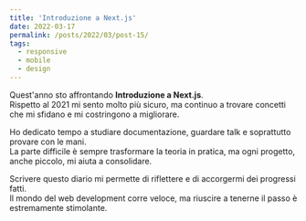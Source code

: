 ```yaml
---
title: 'Introduzione a Next.js'
date: 2022-03-17
permalink: /posts/2022/03/post-15/
tags:
  - responsive
  - mobile
  - design
---
```


Quest'anno sto affrontando **Introduzione a Next.js**.  
Rispetto al 2021 mi sento molto più sicuro, ma continuo a trovare concetti che mi sfidano e mi costringono a migliorare.

Ho dedicato tempo a studiare documentazione, guardare talk e soprattutto provare con le mani.  
La parte difficile è sempre trasformare la teoria in pratica, ma ogni progetto, anche piccolo, mi aiuta a consolidare.

Scrivere questo diario mi permette di riflettere e di accorgermi dei progressi fatti.  
Il mondo del web development corre veloce, ma riuscire a tenerne il passo è estremamente stimolante.

